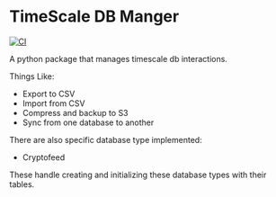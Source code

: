 # TimeScale DB Manger

[![CI](https://github.com/Algo-Trading-Tools/timescale-db-manager/actions/workflows/ci.yaml/badge.svg)](https://github.com/Algo-Trading-Tools/timescale-db-manager/actions/workflows/ci.yaml)


A python package that manages timescale db interactions.

Things Like:
* Export to CSV
* Import from CSV
* Compress and backup to S3
* Sync from one database to another

There are also specific database type implemented:
* Cryptofeed

These handle creating and initializing these database types with their tables.